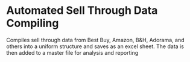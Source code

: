 # Automated Sell Through Data Compiling
Compiles sell through data from Best Buy, Amazon, B&amp;H, Adorama, and others into a uniform structure and saves as an excel sheet. The data is then added to a master file for analysis and reporting 
